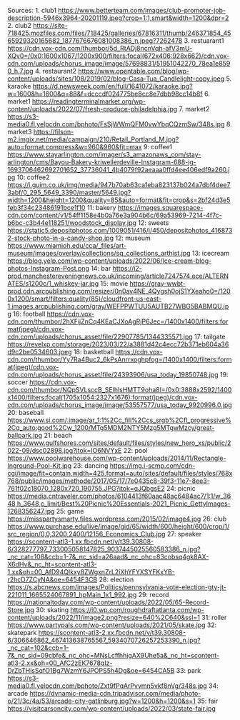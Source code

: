 Sources:
1. 
club1
https://www.betterteam.com/images/club-promoter-job-description-5946x3964-20201119.jpeg?crop=1:1,smart&width=1200&dpr=2
2. 
club2
https://site-718425.mozfiles.com/files/718425/galleries/67816311/thumb/246371854_4565929320165682_1877676676081008386_n.jpeg?7262478
3. 
restuarant1
https://cdn.vox-cdn.com/thumbor/5d_RtADj8ncnVqh-afV3mU-XQv0=/0x0:1600x1067/1200x900/filters:focal(672x406:928x662)/cdn.vox-cdn.com/uploads/chorus_image/image/57698831/51951042270_78ea1e8590_h.7.jpg
4. restaurant2
https://www.opentable.com/blog/wp-content/uploads/sites/108/2019/02/blog-Casa-Tua_Candlelight-copy.jpeg
5. 
karaoke 
https://d.newsweek.com/en/full/1641072/karaoke.jpg?w=1600&h=1600&q=88&f=dcccdf024775be8cc8e7dbb98cc14b8f
6.
market1 
https://readingterminalmarket.org/wp-content/uploads/2022/07/fresh-produce-philadelphia.jpg
7.
market2 
https://s3-media0.fl.yelpcdn.com/bphoto/FsSjWWmQFM0vwYbqCQzmSw/348s.jpg
8. 
market3 
https://filson-m2.imgix.net/media/campaign/210/Retail_Portland_M.jpg?auto=format,compress&w=960&960&fit=max
9: 
coffee1 
https://www.stayarlington.com/imager/s3_amazonaws_com/stay-arlington/cms/Bayou-Bakery-kriwellerdeville-Instagram-688-ig-1693706462692701652_37736041_4b4079f92aeaaa0ffd4ee406edf9a260.jpg
10:
coffee2
https://i.guim.co.uk/img/media/947b70ab63ca1eba823137b024a7dbf4dee73abf/0_295_5649_3390/master/5649.jpg?width=1200&height=1200&quality=85&auto=format&fit=crop&s=2bf24d3e5feb3f34c23486191bce1f10
11: 
bakery
https://images.squarespace-cdn.com/content/v1/54ff1158e4b0a76e3a904b6c/69a53969-7214-4f7c-b6bc-c3b44e118251/woodstock_display.jpg
12: 
sweets
https://static5.depositphotos.com/1009051/416/i/450/depositphotos_4168732-stock-photo-in-a-candy-shop.jpg
12: 
museum 
https://www.miamioh.edu/cca/_files/art-museum/images/overlay/collections/sq_collections_arthist.jpg
13: 
icecream
https://blog.yelp.com/wp-content/uploads/2022/06/Ice-cream-blog-photos-Instagram-Post.png
14:
bar
https://i2-prod.manchestereveningnews.co.uk/incoming/article7247574.ece/ALTERNATES/s1200c/1_whiskey-jar.jpg
15: 
movie
https://gray-wwbt-prod.cdn.arcpublishing.com/resizer/0n0av4NE_4Qygsh0ojS1YXeaho0=/1200x1200/smart/filters:quality(85)/cloudfront-us-east-1.images.arcpublishing.com/gray/WEFPPWTUU5AUTB27WBG5BABMQU.jpg
16: 
football
https://cdn.vox-cdn.com/thumbor/2hXFijZnCq4KEaCJXoAgRjP6Jec=/1400x1400/filters:format(jpeg)/cdn.vox-cdn.com/uploads/chorus_asset/file/22907785/1344335571.jpg
17: 
tailgate
https://revelxp.com/storage/2023/03/22/a3881d42c4ecc72b371eb604a36d9c2be0534603.jpeg
18: 
basketball
https://cdn.vox-cdn.com/thumbor/Yy7Ra4Buc2_6kPsAnrrxoghpfog=/1400x1400/filters:format(jpeg)/cdn.vox-cdn.com/uploads/chorus_asset/file/24393906/usa_today_19850748.jpg
19: 
soccer
https://cdn.vox-cdn.com/thumbor/NQpSVLsccB_SElhlsHMTT9oha8I=/0x0:3888x2592/1400x1400/filters:focal(1705x1054:2327x1676):format(jpeg)/cdn.vox-cdn.com/uploads/chorus_image/image/53557577/usa_today_9920996.0.jpg
20: 
baseball
https://www.si.com/.image/ar_1:1%2Cc_fill%2Ccs_srgb%2Cfl_progressive%2Cq_auto:good%2Cw_1200/MTg5MDM2NTY5Mzg5MTgwMzcy/great-ballpark.jpg
21: 
beach
https://www.gulfshores.com/sites/default/files/styles/new_hero_xs/public/2022-09/dsc02898.jpg?itok=IO6NVYxE
22: 
pool
https://www.poolwarehouse.com/wp-content/uploads/2014/11/Rectangle-Inground-Pool-Kit.jpg
23: 
dancing
https://img.i-scmp.com/cdn-cgi/image/fit=contain,width=425,format=auto/sites/default/files/styles/768x768/public/images/methode/2017/05/17/7e0435c8-39f3-11e7-8ee3-761f02c18070_1280x720_190755.JPG?itok=qJQbgsE2
24: 
picnic
https://media.cntraveler.com/photos/6104413f60aac48ac6484ac7/1:1/w_3648,h_3648,c_limit/Best%20Picnic%20Essentials-2021_Picnic_GettyImages-1268356247.jpg
25: 
game
https://misspartysmarty.files.wordpress.com/2015/02/image4.jpg
26: 
club
https://www.purchase.edu/live/image/gid/65/width/600/height/600/crop/1/src_region/0,0,3200,2400/12156_Economics_Club.jpg
27: 
speaker
https://scontent-atl3-1.xx.fbcdn.net/v/t39.30808-6/328277797_733005058147825_9037445025560583386_n.jpg?_nc_cat=108&ccb=1-7&_nc_sid=a26aad&_nc_ohc=83cobsq4gk8AX-X6dHv&_nc_ht=scontent-atl3-1.xx&oh=00_AfD94Qlkxy8ZWgxnZrL2iXhYFYXSYFKxYB-r2hcD7ZCyNA&oe=6454F3CB
28: 
election
https://s.abcnews.com/images/Politics/pennsylvania-vote-election-gty-jt-221011_1665524067891_hpMain_1x1_992.jpg
29: 
record
https://nationaltoday.com/wp-content/uploads/2022/05/65-Record-Store.jpg
30: 
skating
https://i0.wp.com/roughdraftatlanta.com/wp-content/uploads/2022/11/image2.png?resize=640%2C640&ssl=1
31: 
roller
https://www.partypals.com/wp-content/uploads/2021/05/skate.jpg
32: 
skatepark
https://scontent-atl3-2.xx.fbcdn.net/v/t39.30808-6/306646862_467413638765567_5934070726257253390_n.jpg?_nc_cat=102&ccb=1-7&_nc_sid=09cbfe&_nc_ohc=MNsLcffhhjgAX9Uhe5a&_nc_ht=scontent-atl3-2.xx&oh=00_AfC2zEK7678qIz-DrZbTHlsSqfO1Bg7WzmY6JPOPS5h4Dg&oe=6454CA5B
33: 
park
https://s3-media0.fl.yelpcdn.com/bphoto/Zxt9fPqArPvvmn5vkf8nVg/348s.jpg
34: 
arcade
https://dynamic-media-cdn.tripadvisor.com/media/photo-o/21/3c/4a/53/arcade-city-gatlinburg.jpg?w=1200&h=1200&s=1
35: 
fair
https://visitcarsoncity.com/wp-content/uploads/2022/03/state-fair.jpg